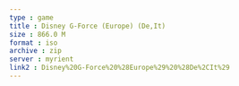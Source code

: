 ```yaml
---
type : game
title : Disney G-Force (Europe) (De,It)
size : 866.0 M
format : iso
archive : zip
server : myrient
link2 : Disney%20G-Force%20%28Europe%29%20%28De%2CIt%29
---
```

